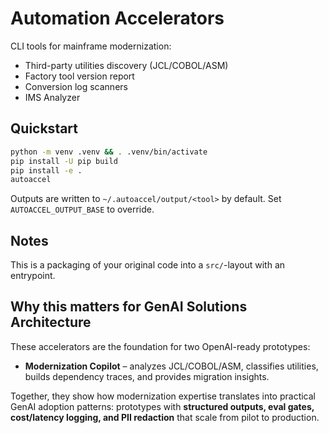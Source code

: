 
# Automation Accelerators

CLI tools for mainframe modernization:
- Third-party utilities discovery (JCL/COBOL/ASM)
- Factory tool version report
- Conversion log scanners
- IMS Analyzer

## Quickstart
```bash
python -m venv .venv && . .venv/bin/activate
pip install -U pip build
pip install -e .
autoaccel
```

Outputs are written to `~/.autoaccel/output/<tool>` by default. Set `AUTOACCEL_OUTPUT_BASE` to override.

## Notes
This is a packaging of your original code into a `src/`-layout with an entrypoint.

## Why this matters for GenAI Solutions Architecture

These accelerators are the foundation for two OpenAI-ready prototypes:

- **Modernization Copilot** – analyzes JCL/COBOL/ASM, classifies utilities, builds dependency traces, and provides migration insights.

Together, they show how modernization expertise translates into practical GenAI adoption patterns: prototypes with **structured outputs, eval gates, cost/latency logging, and PII redaction** that scale from pilot to production.
